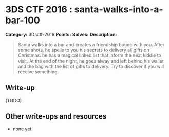 # 3DS CTF 2016 : santa-walks-into-a-bar-100

**Category:** 3Dsctf-2016
**Points:** 
**Solves:** 
**Description:**

> Santa walks into a bar and creates a friendship bound with you. After some shots, he spells to you his secrets to delivery all gifts on Christmas: he has a magical linked list that inform the next kiddie to visit. At the end of the night, he goes alway and left behind his wallet and the bag with the list of gifts to delivery. Try to discover if you will receive something.


## Write-up

(TODO)

## Other write-ups and resources

* none yet
